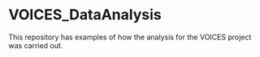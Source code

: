 # VOICES_DataAnalysis
 This repository has examples of how the analysis for the VOICES project was carried out.
